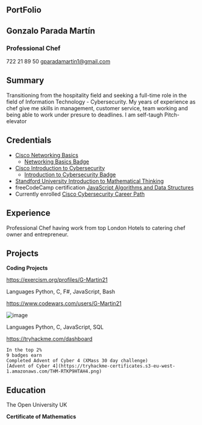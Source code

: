 <!---
**CodeWars**
![image](https://www.codewars.com/users/G-Martin21/badges/large)

**TryHackMe**
<script src="https://tryhackme.com/badge/1298142"></script>

**freeCodeCamp**
[freeCodeCamp JavaScript Certification](https://www.freecodecamp.org/certification/g_martin21/javascript-algorithms-and-data-structures)


- 👋 Hi, I’m @G-Martin21
- 👀 I’m interested in ...
- 🌱 I’m currently learning software development HTML, CSS, JavaScript, ...
- 💞️ I’m looking to collaborate on projects
- 📫 You can reach me through my email.
--->
<!---
G-Martin21/G-Martin21 is a ✨ special ✨ repository because its `README.md` (this file) appears on your GitHub profile.
You can click the Preview link to take a look at your changes.
--->
## PortFolio
## Gonzalo Parada Martín
### Professional Chef
722 21 89 50 
gparadamartin1@gmail.com

## Summary
Transitioning from the hospitality field and seeking a full-time role in the field of Information Technology - Cybersecurity.
My years of experience as chef give me skills in management, customer service, team working and being able to work under presure to deadlines.
I am self-taugh
Pitch-elevator
## Credentials

- [Cisco Networking Basics](https://skillsforall.com/course/networking-devices-and-initial-configuration?userLang=en-US)
  - [Networking Basics Badge](https://www.credly.com/badges/9fa607e4-9081-48fd-8b02-51fb96fd2ec8/linked_in_profile)
- [Cisco Introduction to Cybersecurity](https://skillsforall.com/course/introduction-to-cybersecurity?userLang=en-US)
  - [Introduction to Cybersecurity Badge](https://www.credly.com/badges/065f78a0-4a42-455e-8876-effdd796c9d4/linked_in_profile)
- [Standford University Introduction to Mathematical Thinking](https://www.coursera.org/learn/mathematical-thinking)
- freeCodeCamp certification [JavaScript Algorithms and Data Structures](https://www.freecodecamp.org/certification/g_martin21/javascript-algorithms-and-data-structures)
- Currently enrolled [Cisco Cybersecurity Career Path
](https://skillsforall.com/career-path/cybersecurity?userLang=en-US)

## Experience
Professional Chef having work from top London Hotels to catering chef owner and entrepreneur.

## Projects

**Coding Projects**

https://exercism.org/profiles/G-Martin21

  Languages Python, C, F#, JavaScript, Bash
  
https://www.codewars.com/users/G-Martin21

![image](https://www.codewars.com/users/G-Martin21/badges/large)
  
  Languages Python, C, JavaScript, SQL
  
https://tryhackme.com/dashboard

	In the top 2%
	9 badges earn
	Completed Advent of Cyber 4 (XMass 30 day challenge)
	[Advent of Cyber 4](https://tryhackme-certificates.s3-eu-west-1.amazonaws.com/THM-RTKP9HTAH4.png)

## Education

  The Open University UK

  **Certificate of Mathematics**

